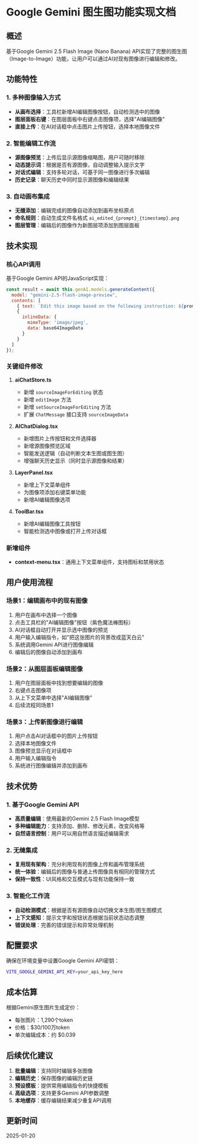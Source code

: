 # Google Gemini 图生图功能实现文档

## 概述

基于Google Gemini 2.5 Flash Image (Nano Banana) API实现了完整的图生图（Image-to-Image）功能，让用户可以通过AI对现有图像进行编辑和修改。

## 功能特性

### 1. 多种图像输入方式

- **从画布选择**：工具栏新增AI编辑图像按钮，自动检测选中的图像
- **图层面板右键**：在图层面板中右键点击图像项，选择"AI编辑图像"
- **直接上传**：在AI对话框中点击图片上传按钮，选择本地图像文件

### 2. 智能编辑工作流

- **源图像预览**：上传后显示源图像缩略图，用户可随时移除
- **动态提示词**：根据是否有源图像，自动调整输入提示文字
- **对话式编辑**：支持多轮对话，可基于同一图像进行多次编辑
- **历史记录**：聊天历史中同时显示源图像和编辑结果

### 3. 自动画布集成

- **无缝添加**：编辑完成的图像自动添加到画布坐标原点
- **命名规则**：自动生成文件名格式 `ai_edited_{prompt}_{timestamp}.png`
- **图层管理**：编辑后的图像作为新图层项添加到图层面板

## 技术实现

### 核心API调用

基于Google Gemini API的JavaScript实现：

```javascript
const result = await this.genAI.models.generateContent({
  model: "gemini-2.5-flash-image-preview",
  contents: [
    { text: `Edit this image based on the following instruction: ${prompt}` },
    {
      inlineData: {
        mimeType: 'image/jpeg',
        data: base64ImageData
      }
    }
  ]
});
```

### 关键组件修改

1. **aiChatStore.ts**
   - 新增 `sourceImageForEditing` 状态
   - 新增 `editImage` 方法
   - 新增 `setSourceImageForEditing` 方法
   - 扩展 `ChatMessage` 接口支持 `sourceImageData`

2. **AIChatDialog.tsx**
   - 新增图片上传按钮和文件选择器
   - 新增源图像预览区域
   - 智能发送逻辑（自动判断文本生图或图生图）
   - 增强聊天历史显示（同时显示源图像和结果）

3. **LayerPanel.tsx**
   - 新增上下文菜单组件
   - 为图像项添加右键菜单功能
   - 新增AI编辑图像选项

4. **ToolBar.tsx**
   - 新增AI编辑图像工具按钮
   - 智能检测选中图像或打开上传对话框

### 新增组件

- **context-menu.tsx**：通用上下文菜单组件，支持图标和禁用状态

## 用户使用流程

### 场景1：编辑画布中的现有图像

1. 用户在画布中选择一个图像
2. 点击工具栏的"AI编辑图像"按钮（紫色魔法棒图标）
3. AI对话框自动打开并显示选中图像的预览
4. 用户输入编辑指令，如"把这张图片的背景改成蓝天白云"
5. 系统调用Gemini API进行图像编辑
6. 编辑后的图像自动添加到画布

### 场景2：从图层面板编辑图像

1. 用户在图层面板中找到想要编辑的图像
2. 右键点击图像项
3. 从上下文菜单中选择"AI编辑图像"
4. 后续流程同场景1

### 场景3：上传新图像进行编辑

1. 用户点击AI对话框中的图片上传按钮
2. 选择本地图像文件
3. 图像预览显示在对话框中
4. 用户输入编辑指令
5. 系统进行图像编辑并添加到画布

## 技术优势

### 1. 基于Google Gemini API

- **高质量编辑**：使用最新的Gemini 2.5 Flash Image模型
- **多种编辑能力**：支持添加、删除、修改元素，改变风格等
- **自然语言控制**：用户可以用自然语言描述编辑需求

### 2. 无缝集成

- **复用现有架构**：充分利用现有的图像上传和画布管理系统
- **统一体验**：编辑后的图像与普通上传图像具有相同的管理方式
- **保持一致性**：UI风格和交互模式与现有功能保持一致

### 3. 智能化工作流

- **自动检测模式**：根据是否有源图像自动切换文本生图/图生图模式
- **上下文感知**：提示文字和按钮状态根据当前状态动态调整
- **错误处理**：完善的错误提示和异常处理机制

## 配置要求

确保在环境变量中设置Google Gemini API密钥：

```bash
VITE_GOOGLE_GEMINI_API_KEY=your_api_key_here
```

## 成本估算

根据Gemini原生图片生成定价：
- 每张图片：1,290个token
- 价格：$30/100万token
- 单次编辑成本：约 $0.039

## 后续优化建议

1. **批量编辑**：支持同时编辑多张图像
2. **编辑历史**：保存图像的编辑历史链
3. **预设模板**：提供常用编辑指令的快捷模板
4. **高级选项**：支持更多Gemini API参数调整
5. **本地缓存**：缓存编辑结果减少重复API调用

## 更新时间

2025-01-20
